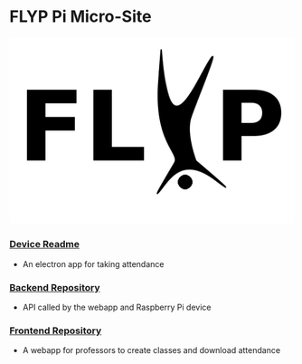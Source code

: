 # FLYP Pi Micro-Site

![logo](documentation/FLYP.png)

### [Device Readme](documentation/README.md)
* An electron app for taking attendance 

### [Backend Repository](https://github.com/CurtisGreen/FLYP-EC2-Repo/tree/master/backend)
* API called by the webapp and Raspberry Pi device


### [Frontend Repository](https://github.com/CurtisGreen/FLYP-EC2-Repo/tree/master/frontend)
* A webapp for professors to create classes and download attendance 


